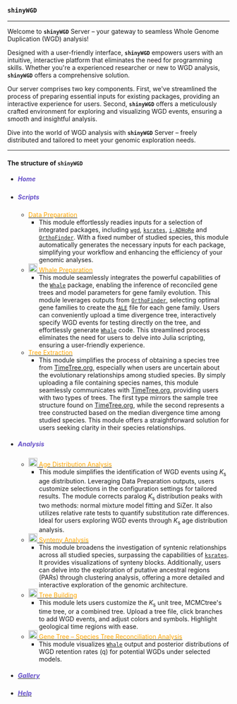<link rel="stylesheet" href="https://cdnjs.cloudflare.com/ajax/libs/font-awesome/6.0.0-beta3/css/all.min.css">

### **`shinyWGD`**

---

Welcome to **`shinyWGD`** Server – your gateway to seamless Whole Genome Duplication (WGD) analysis!

Designed with a user-friendly interface, **`shinyWGD`** empowers users with an intuitive, interactive platform that eliminates the need for programming skills. Whether you're a experienced researcher or new to WGD analysis, **`shinyWGD`** offers a comprehensive solution.

Our server comprises two key components. First, we've streamlined the process of preparing essential inputs for existing packages, providing an interactive experience for users. Second, **`shinyWGD`** offers a meticulously crafted environment for exploring and visualizing WGD events, ensuring a smooth and insightful analysis.

Dive into the world of WGD analysis with **`shinyWGD`** Server – freely distributed and tailored to meet your genomic exploration needs.

---

#### The structure of **`shinyWGD`**

- ##### <font color="#6650C9"><i class="fa-solid fa-home"></i> Home</font>
- ##### <font color="#6650C9"><i aria-label="terminal icon" class="fa fa-terminal fa-fw fa-fade" role="presentation"></i>Scripts</font>
  - <a href="javascript:void(0);" onclick="switchToDataPreparationTab()"><font color="orange"><i aria-label="microscope icon" class="fa fa-microscope fa-fw fa-fade" role="presentation"></i> Data Preparation</font></a>
    - This module effortlessly readies inputs for a selection of integrated packages, including [`wgd`](https://github.com/arzwa/wgd), [`ksrates`](https://github.com/VIB-PSB/ksrates), [`i-ADHoRe`](https://www.vandepeerlab.org/?q=tools/i-adhore30) and [`OrthoFinder`](https://github.com/davidemms/OrthoFinder). With a fixed number of studied species, this module automatically generates the necessary inputs for each package, simplifying your workflow and enhancing the efficiency of your genomic analyses.
  - <a href="javascript:void(0);" onclick="switchToWhalePreparationTab()"><font color="orange"><img src="images/treeReconciliationIcon.svg" alt="Icon" width="20" height="20"> Whale Preparation</font></a>
    - This module seamlessly integrates the powerful capabilities of the [`Whale`](https://github.com/arzwa/Whale.jl/tree/master) package, enabling the inference of reconciled gene trees and model parameters for gene family evolution. This module leverages outputs from [`OrthoFinder`](https://github.com/davidemms/OrthoFinder), selecting optimal gene families to create the [`ALE`](https://github.com/ssolo/ALE) file for each gene family. Users can conveniently upload a time divergence tree, interactively specify WGD events for testing directly on the tree, and effortlessly generate [`Whale`](https://github.com/arzwa/Whale.jl/tree/master) code. This streamlined process eliminates the need for users to delve into Julia scripting, ensuring a user-friendly experience.
  - <a href="javascript:void(0);" onclick="switchToTreeExtractionTab()"><font color="orange"><i aria-label="tree icon" class="fa fa-tree fa-fw fa-fade" role="presentation"></i> Tree Extraction</font></a>
    - This module simplifies the process of obtaining a species tree from [TimeTree.org](http://www.timetree.org/), especially when users are uncertain about the evolutionary relationships among studied species. By simply uploading a file containing species names, this module seamlessly communicates with [TimeTree.org](http://www.timetree.org/), providing users with two types of trees. The first type mirrors the sample tree structure found on [TimeTree.org](http://www.timetree.org/), while the second represents a tree constructed based on the median divergence time among studied species. This module offers a straightforward solution for users seeking clarity in their species relationships.
- ##### <font color="#6650C9"><i class="fa-solid fa-pencil" role="presentation"></i> Analysis</font>
  - <a href="javascript:void(0);" onclick="switchToKsAnalysisTab()"><font color="orange"><img src="images/ksIcon.svg" alt="Icon" width="20" height="20"> Age Distribution Analysis</font></a>
    - This module simplifies the identification of WGD events using <i>K</i><sub>s</sub> age distribution. Leveraging Data Preparation outputs, users customize selections in the configuration settings for tailored results. The module corrects paralog <i>K</i><sub>s</sub> distribution peaks with two methods: normal mixture model fitting and SiZer. It also utilizes relative rate tests to quantify substitution rate differences. Ideal for users exploring WGD events through <i>K</i><sub>s</sub> age distribution analysis.
  - <a href="javascript:void(0);" onclick="switchToSyntenyAnalysisTab()"><font color="orange"><img src="images/syntenyIcon.svg" alt="Icon" width="20" height="20"> Synteny Analysis</font></a>
    - This module broadens the investigation of syntenic relationships across all studied species, surpassing the capabilities of [`ksrates`](https://github.com/VIB-PSB/ksrates). It provides visualizations of synteny blocks. Additionally, users can delve into the exploration of putative ancestral regions (PARs) through clustering analysis, offering a more detailed and interactive exploration of the genomic architecture.
  - <a href="javascript:void(0);" onclick="switchToTreeBuildingTab()"><font color="orange"><img src="images/ksTreeIcon.svg" alt="Icon" width="20" height="20"> Tree Building</font></a>
    - This module lets users customize the <i>K</i><sub>s</sub> unit tree, MCMCtree's time tree, or a combined tree. Upload a tree file, click branches to add WGD events, and adjust colors and symbols. Highlight geological time regions with ease.
  - <a href="javascript:void(0);" onclick="switchToGalleryTab()"><font color="orange"><img src="images/treeReconciliationIcon.svg" alt="Icon" width="20" height="20"> Gene Tree – Species Tree Reconciliation Analysis</font></a>
    - This module visualizes [`Whale`](https://github.com/arzwa/Whale.jl/tree/master) output and posterior distributions of WGD retention rates (q) for potential WGDs under selected models.
- ##### <a href="javascript:void(0);" onclick="switchToDataPreparationTab()"><font color="#6650C9"><i class="fa-solid fa-image"></i> Gallery</font></a>
- ##### <a href="javascript:void(0);" onclick="switchToHelpTab()"><font color="#6650C9"><i class="fa-solid fa-question"></i> Help</font></a>


